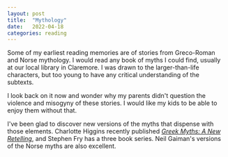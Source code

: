 ```yaml
---
layout: post
title:  "Mythology"
date:   2022-04-18
categories: reading
---
```


Some of my earliest reading memories are of stories from Greco-Roman and Norse mythology. I would read any book of myths I could find, usually at our local library in Claremore. I was drawn to the larger-than-life characters, but too young to have any critical understanding of the subtexts.

I look back on it now and wonder why my parents didn't question the violence and misogyny of these stories. I would like my kids to be able to enjoy them without that. 

I've been glad to discover new versions of the myths that dispense with those elements. Charlotte Higgins recently published [_Greek Myths: A New Retelling_](https://www.theguardian.com/books/2021/oct/29/greek-myths-a-new-retelling-by-charlotte-higgins-review-gloriously-interwoven-tales), and Stephen Fry has a three book series. Neil Gaiman's versions of the Norse myths are also excellent.